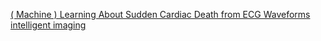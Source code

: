[( Machine ) Learning About Sudden Cardiac Death from ECG Waveforms   intelligent imaging](https://qi.tc/qi/112627)